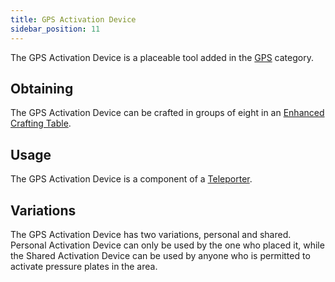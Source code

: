 ```yaml
---
title: GPS Activation Device
sidebar_position: 11
---
```


The GPS Activation Device is a placeable tool added in the [GPS](GPS) category.

## Obtaining

The GPS Activation Device can be crafted in groups of eight in an [Enhanced Crafting Table](Enhanced-Crafting-Table).

## Usage

The GPS Activation Device is a component of a [Teleporter](Teleporter).

## Variations

The GPS Activation Device has two variations, personal and shared. Personal Activation Device can only be used by the one who placed it, while the Shared Activation Device can be used by anyone who is permitted to activate pressure plates in the area.
